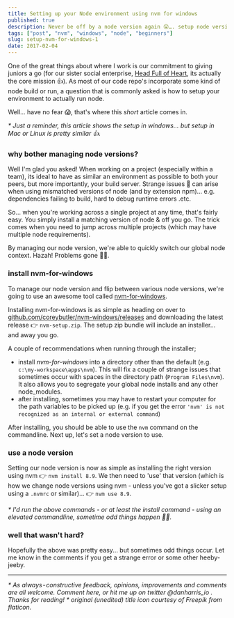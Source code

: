 ```yaml
---
title: Setting up your Node environment using nvm for windows
published: true
description: Never be off by a node version again 😲…. setup node version manager for Windows.
tags: ["post", "nvm", "windows", "node", "beginners"]
slug: setup-nvm-for-windows-1
date: 2017-02-04
---
```


One of the great things about where I work is our commitment to giving juniors a go (for our sister social enterprise, [Head Full of Heart](https://twitter.com/teamHFoH), its actually the core mission 👍).
As most of our code repo's incorporate some kind of node build or run, a question that is commonly asked is how to setup your environment to actually run node.

Well... have no fear 😱, that's where this _short_ article comes in.

_\* Just a reminder, this article shows the setup in windows... but setup in Mac or Linux is pretty similar 👍._

### why bother managing node versions?

Well I'm glad you asked! When working on a project (especially within a team), its ideal to have as similar an environment as possible to both your peers, but more importantly, your build server.
Strange issues 👻 can arise when using mismatched versions of node (and by extension npm)... e.g. dependencies failing to build, hard to debug runtime errors .etc.

So... when you're working across a single project at any time, that's fairly easy. You simply install a matching version of node & off you go. The trick comes when you need to jump across multiple projects (which may have multiple node requirements).

By managing our node version, we're able to quickly switch our global node context. Hazah! Problems gone 🦸‍♀️.

### install nvm-for-windows

To manage our node version and flip between various node versions, we're going to use an awesome tool called [nvm-for-windows](https://github.com/coreybutler/nvm-windows).

Installing nvm-for-windows is as simple as heading on over to
[github.com/coreybutler/nvm-windows/releases](https://github.com/coreybutler/nvm-windows/releases) and downloading the latest release 👉 `nvm-setup.zip`. The setup zip bundle will include an installer... and away you go.

A couple of recommendations when running through the installer;

- install _nvm-for-windows_ into a directory other than the default (e.g. `c:\my-workspace\apps\nvm`). This will fix a couple of strange issues that sometimes occur with spaces in the directory path (`Program Files\nvm`). It also allows you to segregate your global node installs and any other node_modules.
- after installing, sometimes you may have to restart your computer for the path variables to be picked up (e.g. if you get the error `'nvm' is not recognized as an internal or external command`)

After installing, you should be able to use the `nvm` command on the commandline. Next up, let's set a node version to use.

### use a node version

Setting our node version is now as simple as installing the right version using nvm 👉 `nvm install 8.9`. We then need to 'use' that version (which is how we change node versions using nvm - unless you've got a slicker setup using a `.nvmrc` or similar)... 👉 `nvm use 8.9`.

_\* I'd run the above commands - or at least the install command - using an elevated commandline, sometime odd things happen 🤷‍♂️._

### well that wasn't hard?

Hopefully the above was pretty easy... but sometimes odd things occur. Let me know in the comments if you get a strange error or some other heeby-jeeby.

---

_\* As always - constructive feedback, opinions, improvements and comments are all welcome. Comment here, or hit me up on twitter @danharris_io . Thanks for reading!_
_\* original (unedited) title icon courtesy of Freepik from flaticon._
